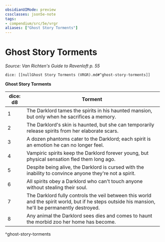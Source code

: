 ```yaml
---
obsidianUIMode: preview
cssclasses: json5e-note
tags:
- compendium/src/5e/vrgr
aliases: ["Ghost Story Torments"]
---
```

# Ghost Story Torments
*Source: Van Richten's Guide to Ravenloft p. 55* 

`dice: [[nullGhost Story Torments (VRGR).md#^ghost-story-torments]]`

**Ghost Story Torments**

| dice: d8 | Torment |
|----------|---------|
| 1 | The Darklord tames the spirits in his haunted mansion, but only when he sacrifices a memory. |
| 2 | The Darklord's skin is haunted, but she can temporarily release spirits from her elaborate scars. |
| 3 | A dozen phantoms cater to the Darklord; each spirit is an emotion he can no longer feel. |
| 4 | Vampiric spirits keep the Darklord forever young, but physical sensation fled them long ago. |
| 5 | Despite being alive, the Darklord is cursed with the inability to convince anyone they're not a spirit. |
| 6 | All spirits obey a Darklord who can't touch anyone without stealing their soul. |
| 7 | The Darklord fully controls the veil between this world and the spirit world, but if he steps outside his mansion, he'll be permanently destroyed. |
| 8 | Any animal the Darklord sees dies and comes to haunt the morbid zoo her home has become. |
^ghost-story-torments